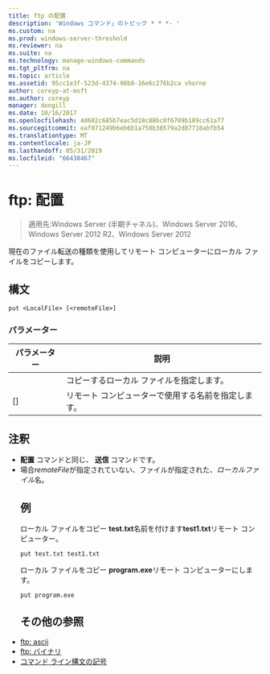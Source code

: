 ```yaml
---
title: ftp の配置
description: 'Windows コマンド」のトピック * * *- '
ms.custom: na
ms.prod: windows-server-threshold
ms.reviewer: na
ms.suite: na
ms.technology: manage-windows-commands
ms.tgt_pltfrm: na
ms.topic: article
ms.assetid: 95cc1e3f-523d-4374-98b8-16e6c276b2ca vhorne
author: coreyp-at-msft
ms.author: coreyp
manager: dongill
ms.date: 10/16/2017
ms.openlocfilehash: 4d602c685b7eac5d18c88bc0f6709b189cc61a77
ms.sourcegitcommit: eaf071249b6eb6b1a758b38579a2d87710abfb54
ms.translationtype: MT
ms.contentlocale: ja-JP
ms.lasthandoff: 05/31/2019
ms.locfileid: "66438467"
---
```

# <a name="ftp-put"></a>ftp: 配置

>適用先:Windows Server (半期チャネル)、Windows Server 2016、Windows Server 2012 R2、Windows Server 2012

現在のファイル転送の種類を使用してリモート コンピューターにローカル ファイルをコピーします。   
## <a name="syntax"></a>構文  
```  
put <LocalFile> [<remoteFile>]  
```  
### <a name="parameters"></a>パラメーター  

|   パラメーター    |                    説明                    |
|----------------|---------------------------------------------------|
|  <LocalFile>   |         コピーするローカル ファイルを指定します。         |
| [<remoteFile>] | リモート コンピューターで使用する名前を指定します。 |

## <a name="remarks"></a>注釈  
- **配置** コマンドと同じ、 **送信** コマンドです。  
- 場合*remoteFile*が指定されていない、ファイルが指定された、*ローカルファイル*名。  
  ## <a name="BKMK_Examples"></a>例  
  ローカル ファイルをコピー **test.txt**名前を付けます**test1.txt**リモート コンピューター。  
  ```  
  put test.txt test1.txt  
  ```  
  ローカル ファイルをコピー **program.exe**リモート コンピューターにします。  
  ```  
  put program.exe  
  ```  
  ## <a name="additional-references"></a>その他の参照  
- [ftp: ascii](ftp-ascii.md)  
- [ftp: バイナリ](ftp-binary.md)  
- [コマンド ライン構文の記号](command-line-syntax-key.md)  
